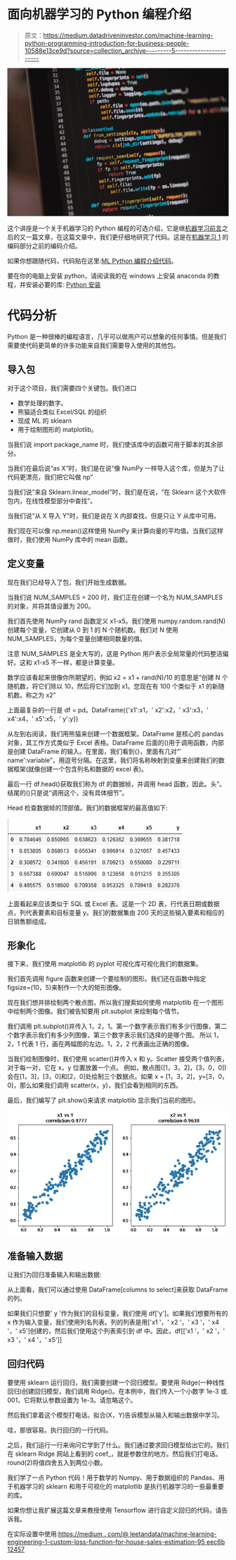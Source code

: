 # 面向机器学习的 Python 编程介绍

> 原文：<https://medium.datadriveninvestor.com/machine-learning-python-programming-introduction-for-business-people-10588e13ce9d?source=collection_archive---------5----------------------->

![](img/1cf149ccf29079b496418247f0d67476.png)

这个讲座是一个关于机器学习的 Python 编程的可选介绍，它是继[机器学习前言](https://medium.com/@leetandata/machine-learning-preface-ba69bca4701d)之后的又一篇文章，在这篇文章中，我们更仔细地研究了代码。这是在[机器学习 1](https://medium.com/@leetandata/machine-learning-engineering-1-custom-loss-function-for-house-sales-estimation-95eec6b12457) 的编码部分之前的编码介绍。

如果你想跟随代码，代码贴在这里:[ML Python 编程介绍代码](https://github.com/leedtan/LeeTanData/tree/master/MachineLearningPrefaceCode)。

要在你的电脑上安装 python，请阅读我的在 windows 上安装 anaconda 的教程，并安装必要的库: [Python 安装](https://medium.com/@leetandata/basic-python-setup-for-ml-for-windows-users-aaadb2be534c)

# 代码分析

Python 是一种很棒的编程语言，几乎可以做用户可以想象的任何事情。但是我们需要使代码更简单的许多功能来自我们需要导入使用的其他包。

## 导入包

对于这个项目，我们需要四个关键包。我们进口

*   数学处理的数字。
*   熊猫适合类似 Excel/SQL 的组织
*   现成 ML 的 sklearn
*   用于绘制图形的 matplotlib。

当我们说 import package_name 时，我们使该库中的函数可用于脚本的其余部分。

当我们在最后说“as X”时，我们是在说“像 NumPy 一样导入这个库，但是为了让代码更漂亮，我们把它叫做 np”

当我们说“来自 Sklearn.linear_model”时，我们是在说，“在 Sklearn 这个大软件包内，在线性模型部分中查找”。

当我们说“从 X 导入 Y”时，我们是说在 X 内部查找，但是只让 Y 从库中可用。

我们现在可以像 np.mean()这样使用 NumPy 来计算向量的平均值。当我们这样做时，我们使用 NumPy 库中的 mean 函数。

## 定义变量

现在我们已经导入了包，我们开始生成数据。

当我们说 NUM_SAMPLES = 200 时，我们正在创建一个名为 NUM_SAMPLES 的对象，并将其值设置为 200。

我们首先使用 NumPy rand 函数定义 x1-x5。我们使用 numpy.random.rand(N)创建每个变量，它创建从 0 到 1 的 N 个随机数。我们对 N 使用 NUM_SAMPLES，为每个变量创建相同数量的值。

注意 NUM_SAMPLES 是全大写的，这是 Python 用户表示全局常量的代码整洁偏好。这和 x1-x5 不一样，都是计算变量。

数学应该看起来很像你所期望的，例如
x2 = x1 + rand(N)/10
的意思是“创建 N 个随机数，将它们除以 10，然后将它们加到 x1。您现在有 100 个类似于 x1 的新随机数。称之为 x2”

上面最复杂的一行是
df = pd。DataFrame({'x1':x1，' x2':x2，' x3':x3，' x4':x4，' x5':x5，' y':y})

从左到右阅读，我们用熊猫来创建一个数据框架。DataFrame 是核心的 pandas 对象，其工作方式类似于 Excel 表格。DataFrame 后面的()用于调用函数，内部是创建 DataFrame 的输入。在里面，我们看到{}，里面有几对“' name':variable”，用逗号分隔。在这里，我们将名称映射到变量来创建我们的数据框架(就像创建一个包含列名和数据的 excel 表)。

最后一行 df.head()获取我们称为 df 的数据帧，并调用 head 函数，因此。头”。结尾的()只是说“调用这个，没有具体细节”。

Head 检查数据帧的顶部值。我们的数据框架的最高值如下:

![](img/0f11ddf1be1c94c805235a1d9820fab9.png)

上面看起来应该类似于 SQL 或 Excel 表。这是一个 2D 表，行代表日期或数据点，列代表要素和目标变量 y。我们的数据集由 200 天的这些输入要素和相应的日销售额组成。

## 形象化

接下来，我们使用 matplotlib 的 pyplot 可视化库可视化我们的数据集。

我们首先调用 figure 函数来创建一个要绘制的图形。我们还在函数中指定 figsize=(10，5)来制作一个大的矩形图像。

现在我们想并排绘制两个散点图，所以我们搜索如何使用 matplotlib 在一个图形中绘制两个图像。我们被告知要用 plt.subplot 来绘制每个情节。

我们调用 plt.subplot()并传入 1，2，1。第一个数字表示我们有多少行图像，第二个数字表示我们有多少列图像，第三个数字表示我们选择的是哪个图。
所以 1，2，1 代表 1 行，画在两幅图的左边。1，2，2 代表画出正确的图像。

当我们绘制图像时，我们使用 scatter()并传入 x 和 y。Scatter 接受两个值列表，对于每一对，它在 x，y 位置放置一个点。
例如，散点图([1，3，2]，[3，0，0])会在[1，3]，[3，0]和[2，0]处绘制三个数据点。如果 x = [1，3，2]，y=[3，0，0]，那么如果我们调用
scatter(x，y)，我们会看到相同的东西。

最后，我们编写了 plt.show()来请求 matplotlib 显示我们当前的图形。

![](img/a30e35e17a95366031539d5628e20c3f.png)

## 准备输入数据

让我们为回归准备输入和输出数据:

从上面看，我们可以通过使用 DataFrame[columns to select]来获取 DataFrame 的列。

如果我们只想要' y '作为我们的目标变量，我们使用 df['y']。如果我们想要所有的 x 作为输入变量，我们使用列名列表。列的列表是用['x1 '，' x2 '，' x3 '，' x4 '，' x5']创建的，然后我们使用这个列表索引到 df 中。因此，df[['x1 '，' x2 '，' x3 '，' x4 '，' x5']]

## 回归代码

要使用 sklearn 运行回归，我们需要创建一个回归模型。要使用 Ridge(一种线性回归)创建回归模型，我们调用 Ridge()。在本例中，我们传入一个小数字 1e-3 或. 001，它将默认参数设置为 1e-3。请忽略这个。

然后我们拿着这个模型打电话。拟合(X，Y)告诉模型从输入和输出数据中学习。

哇，那很容易。执行回归的一行代码。

之后，我们运行一行来询问它学到了什么。我们通过要求回归模型给出它的。我们在 sklearn Ridge 网站上看到的 coef_，就是参数住的地方。然后我们打电话。round(2)将值四舍五入到两位小数。

我们学了一点 Python 代码！用于数学的 Numpy、用于数据组织的 Pandas、用于机器学习的 sklearn 和用于可视化的 matplotlib 是执行机器学习的一些最重要的库。

如果你想让我扩展这篇文章来教授使用 Tensorflow 进行自定义回归的代码，请告诉我。

在实际设置中使用:[https://medium . com/@ leetandata/machine-learning-engineering-1-custom-loss-function-for-house-sales-estimation-95 eec6b 12457](https://medium.com/@leetandata/machine-learning-engineering-1-custom-loss-function-for-house-sales-estimation-95eec6b12457)